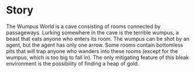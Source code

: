 # Story

The Wumpus World is a cave consisting of rooms connected by passageways. Lurking
somewhere in the cave is the terrible wumpus, a beast that eats anyone who enters its room.
The wumpus can be shot by an agent, but the agent has only one arrow. Some rooms contain
bottomless pits that will trap anyone who wanders into these rooms (except for the wumpus,
which is too big to fall in). The only mitigating feature of this bleak environment is the
possibility of finding a heap of gold. 
